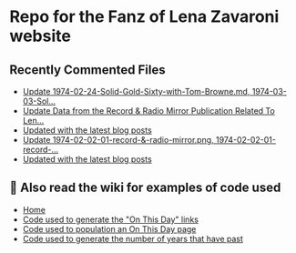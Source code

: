 # Repo for the Fanz of Lena Zavaroni website

## Recently Commented Files
<!-- BLOG-POST-LIST:START -->
- [Update 1974-02-24-Solid-Gold-Sixty-with-Tom-Browne.md, 1974-03-03-Sol…](https://github.com/FanzOfLenaZavaroni/fanzoflenazavaroni.github.io/commit/8b87a059ccaeb22c84f101e92a833d397dbc94b6)
- [Update Data from the Record &amp; Radio Mirror Publication Related To Len…](https://github.com/FanzOfLenaZavaroni/fanzoflenazavaroni.github.io/commit/dc4c5023c4e06d16fd47b493e4e96abf7ee030b9)
- [Updated with the latest blog posts](https://github.com/FanzOfLenaZavaroni/fanzoflenazavaroni.github.io/commit/a56ac5df37e84b5737c7f421df3030da290eede6)
- [Update 1974-02-02-01-record-&amp;-radio-mirror.png, 1974-02-02-01-record-…](https://github.com/FanzOfLenaZavaroni/fanzoflenazavaroni.github.io/commit/0298aadaaff058b6a233becceba1eba65629aac0)
- [Updated with the latest blog posts](https://github.com/FanzOfLenaZavaroni/fanzoflenazavaroni.github.io/commit/250d54c0e9ef3e7aa7dfb02b8fb7fe64242bc142)
<!-- BLOG-POST-LIST:END -->

## :notebook: Also read the wiki for examples of code used
* [Home](https://github.com/FanzOfLenaZavaroni/fanzoflenazavaroni.github.io/wiki)
* [Code used to generate the "On This Day" links](https://github.com/FanzOfLenaZavaroni/fanzoflenazavaroni.github.io/wiki/On-This-Day-Code)
* [Code used to population an On This Day page](https://github.com/FanzOfLenaZavaroni/fanzoflenazavaroni.github.io/wiki/Code-used-to-population-an-On-This-Day-page)
* [Code used to generate the number of years that have past](https://github.com/FanzOfLenaZavaroni/fanzoflenazavaroni.github.io/wiki/Number-of-years-gone-by-code)
